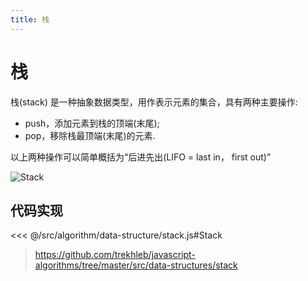 ```yaml
---
title: 栈
---
```


# 栈

栈(stack) 是一种抽象数据类型，用作表示元素的集合，具有两种主要操作:

- push，添加元素到栈的顶端(末尾);
- pop，移除栈最顶端(末尾)的元素.

以上两种操作可以简单概括为“后进先出(LIFO = last in， first out)”

![Stack](https://upload.wikimedia.org/wikipedia/commons/b/b4/Lifo_stack.png)

## 代码实现

<<< @/src/algorithm/data-structure/stack.js#Stack

> https://github.com/trekhleb/javascript-algorithms/tree/master/src/data-structures/stack
